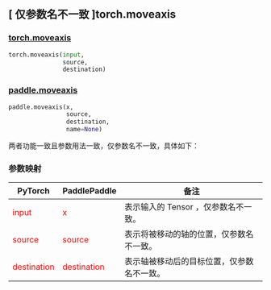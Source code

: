 ## [ 仅参数名不一致 ]torch.moveaxis
### [torch.moveaxis](https://pytorch.org/docs/stable/generated/torch.moveaxis.html?highlight=moveaxis#torch.moveaxis)

```python
torch.moveaxis(input,
               source,
               destination)
```

### [paddle.moveaxis](https://www.paddlepaddle.org.cn/documentation/docs/zh/develop/api/paddle/moveaxis_cn.html#moveaxis)

```python
paddle.moveaxis(x,
                source,
                destination,
                name=None)
```

两者功能一致且参数用法一致，仅参数名不一致，具体如下：
### 参数映射

| PyTorch       | PaddlePaddle | 备注                                                   |
| ------------- | ------------ | ------------------------------------------------------ |
| <font color='red'> input </font> | <font color='red'> x </font> | 表示输入的 Tensor ，仅参数名不一致。  |
| <font color='red'> source </font> | <font color='red'> source </font> | 表示将被移动的轴的位置，仅参数名不一致。  |
| <font color='red'> destination </font> | <font color='red'> destination </font> | 表示轴被移动后的目标位置，仅参数名不一致。  |
